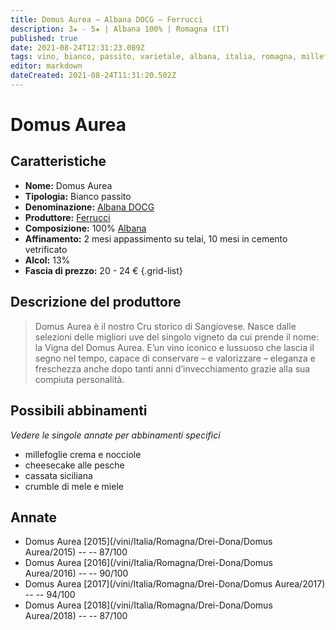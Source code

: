 ```yaml
---
title: Domus Aurea – Albana DOCG – Ferrucci
description: 3★ - 5★ | Albana 100% | Romagna (IT)
published: true
date: 2021-08-24T12:31:23.089Z
tags: vino, bianco, passito, varietale, albana, italia, romagna, millefoglie crema e nocciole, cheesecake alle pesche, cassata siciliana, crumble di mele e miele, 30 - 34 €, 5 stelle
editor: markdown
dateCreated: 2021-08-24T11:31:20.502Z
---
```


# Domus Aurea

## Caratteristiche
- **Nome:** Domus Aurea
- **Tipologia:** Bianco passito
- **Denominazione:** [Albana DOCG](/denominazioni/Italia/Romagna/DOCG/Albana)
- **Produttore:** [Ferrucci](/produttori/Italia/Romagna/Ferrucci) 
- **Composizione:** 100% [Albana](/vitigni/bacca-bianca/albana)
- **Affinamento:** 2 mesi appassimento su telai, 10 mesi in cemento vetrificato
- **Alcol:** 13%
- **Fascia di prezzo:** 20 - 24 €
{.grid-list}

## Descrizione del produttore

> Domus Aurea è il nostro Cru storico di Sangiovese. Nasce dalle selezioni delle migliori uve del singolo vigneto da cui prende il nome: la Vigna del Domus Aurea. E’un vino iconico e lussuoso che lascia il segno nel tempo, capace di conservare – e valorizzare – eleganza e freschezza anche dopo tanti anni d’invecchiamento grazie alla sua compiuta personalità.

## Possibili abbinamenti
*Vedere le singole annate per abbinamenti specifici*

- millefoglie crema e nocciole
- cheesecake alle pesche
- cassata siciliana
- crumble di mele e miele

## Annate
- Domus Aurea [2015](/vini/Italia/Romagna/Drei-Dona/Domus Aurea/2015) -- <span class="star-3"></span> -- 87/100
- Domus Aurea [2016](/vini/Italia/Romagna/Drei-Dona/Domus Aurea/2016) -- <span class="star-4"></span> -- 90/100
- Domus Aurea [2017](/vini/Italia/Romagna/Drei-Dona/Domus Aurea/2017) -- <span class="star-5"></span> -- 94/100
- Domus Aurea [2018](/vini/Italia/Romagna/Drei-Dona/Domus Aurea/2018) -- <span class="star-3"></span> -- 87/100 